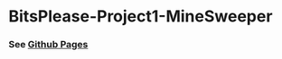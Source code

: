 # BitsPlease-Project1-MineSweeper
### See [Github Pages](https://zatkins-school.github.io/BitsPlease-Project1-MineSweeper/)
